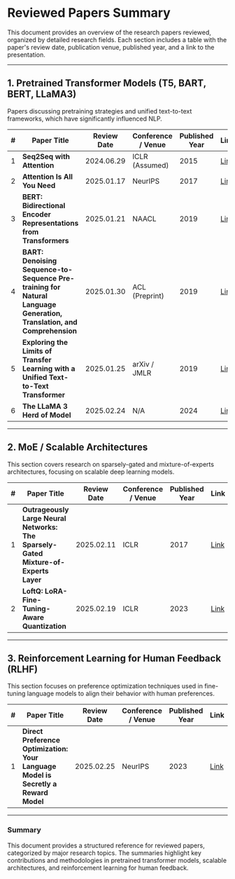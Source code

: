 # Reviewed Papers Summary

This document provides an overview of the research papers reviewed, organized by detailed research fields. Each section includes a table with the paper's review date, publication venue, published year, and a link to the presentation.

---

## 1. Pretrained Transformer Models (T5, BART, BERT, LLaMA3)

Papers discussing pretraining strategies and unified text-to-text frameworks, which have significantly influenced NLP.

| #   | Paper Title                                                                                                           | Review Date | Conference / Venue | Published Year | Link                                                                                                         |
| --- | --------------------------------------------------------------------------------------------------------------------- | ----------- | ------------------ | -------------- | ------------------------------------------------------------------------------------------------------------ |
| 1   | **Seq2Seq with Attention**                                                                                            | 2024.06.29  | ICLR (Assumed)     | 2015           | [Link](https://docs.google.com/presentation/d/1-iop7-Fl1rHyqmk_oOCYySII1ZMJ_5R5A8Il8RNtypw/edit#slide=id.p)  |
| 2   | **Attention Is All You Need**                                                                                         | 2025.01.17  | NeurIPS            | 2017           | [Link](https://docs.google.com/presentation/d/1Ot4-j7qjnmUXUFDz4lnPO5yzspzc44KSsF6qlBqaQYQ/edit?usp=sharing) |
| 3   | **BERT: Bidirectional Encoder Representations from Transformers**                                                     | 2025.01.21  | NAACL              | 2019           | [Link](https://docs.google.com/presentation/d/1jXnY-XUmqbDP-8S07ohzwKElEkweXOiZ9eEZu5x83L8/edit?usp=sharing) |
| 4   | **BART: Denoising Sequence-to-Sequence Pre-training for Natural Language Generation, Translation, and Comprehension** | 2025.01.30  | ACL (Preprint)     | 2019           | [Link](https://docs.google.com/presentation/d/1G3L3qRQHZFukr5XntiWswpIZBZ15vhU4A8OAL7bvTwY/edit?usp=sharing) |
| 5   | **Exploring the Limits of Transfer Learning with a Unified Text-to-Text Transformer**                                 | 2025.01.25  | arXiv / JMLR       | 2019           | [Link](https://docs.google.com/presentation/d/1s9Us2b5gyM_BHapcTuirmDaf6MmvA2Thswg2CS2Jg7o/edit?usp=sharing) |
| 6   | **The LLaMA 3 Herd of Model**                                                                                         | 2025.02.24  | N/A                | 2024           | [Link](https://docs.google.com/presentation/d/1YpTnPfxIb3cOoVC9htyeNhi6Y9-aefe_FSrMrlUrfsc/edit#slide=id.p)  |

---

## 2. MoE / Scalable Architectures

This section covers research on sparsely-gated and mixture-of-experts architectures, focusing on scalable deep learning models.

| #   | Paper Title                                                                         | Review Date | Conference / Venue | Published Year | Link                                                                                                         |
| --- | ----------------------------------------------------------------------------------- | ----------- | ------------------ | -------------- | ------------------------------------------------------------------------------------------------------------ |
| 1   | **Outrageously Large Neural Networks: The Sparsely-Gated Mixture-of-Experts Layer** | 2025.02.11  | ICLR               | 2017           | [Link](https://docs.google.com/presentation/d/13UgUTVf9Q6mWVIRAn1f0z6UXIe7-ffRQoYmWyGYHlds/edit?usp=sharing) |
| 2   | **LoftQ: LoRA-Fine-Tuning-Aware Quantization**                                      | 2025.02.19  | ICLR               | 2023           | [Link](https://docs.google.com/presentation/d/1tZOsxXaG-ZXeiW4eDmvEqxX6DOCKMqCcSTCFYAQPSvA/edit?usp=sharing) |

---

## 3. Reinforcement Learning for Human Feedback (RLHF)

This section focuses on preference optimization techniques used in fine-tuning language models to align their behavior with human preferences.

| #   | Paper Title                                                                        | Review Date | Conference / Venue | Published Year | Link                                                                                                         |
| --- | ---------------------------------------------------------------------------------- | ----------- | ------------------ | -------------- | ------------------------------------------------------------------------------------------------------------ |
| 1   | **Direct Preference Optimization: Your Language Model is Secretly a Reward Model** | 2025.02.25  | NeurIPS            | 2023           | [Link](https://docs.google.com/presentation/d/15VFKz5KmtCisZk_eJR2lElSIlVobWm1Ekmod4z7qpvU/edit?usp=sharing) |

---

### Summary

This document provides a structured reference for reviewed papers, categorized by major research topics. The summaries highlight key contributions and methodologies in pretrained transformer models, scalable architectures, and reinforcement learning for human feedback.
